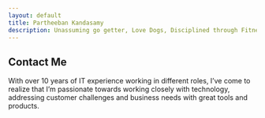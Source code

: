 ```yaml
---
layout: default
title: Partheeban Kandasamy
description: Unassuming go getter, Love Dogs, Disciplined through Fitness, Family man, Team player
---
```


## [](#header-2)Contact Me

With over 10 years of IT experience working in different roles, I’ve come to realize that I’m passionate towards working closely with technology, addressing customer challenges and business needs with great tools and products.
